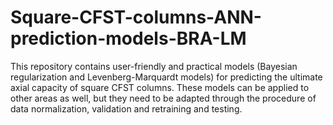 # Square-CFST-columns-ANN-prediction-models-BRA-LM
This repository contains user-friendly and practical models (Bayesian regularization and Levenberg-Marquardt models) for predicting the ultimate axial capacity of square CFST columns. These models can be applied to other areas as well, but they need to be adapted through the procedure of data normalization, validation and retraining and testing.
